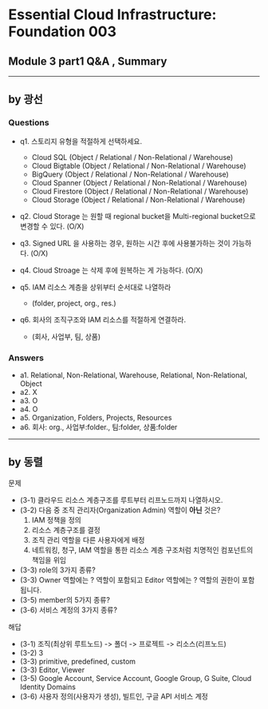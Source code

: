 # Essential Cloud Infrastructure: Foundation 003

## Module 3 part1 Q&A , Summary

---

## by 광선

### Questions
- q1. 스토리지 유형을 적절하게 선택하세요.
  - Cloud SQL (Object / Relational / Non-Relational / Warehouse)
  - Cloud Bigtable (Object / Relational / Non-Relational / Warehouse)
  - BigQuery (Object / Relational / Non-Relational / Warehouse)
  - Cloud Spanner (Object / Relational / Non-Relational / Warehouse)
  - Cloud Firestore (Object / Relational / Non-Relational / Warehouse)
  - Cloud Storage (Object / Relational / Non-Relational / Warehouse)

- q2. Cloud Storage 는 원할 때 regional bucket을 Multi-regional bucket으로 변경할 수 있다. (O/X)

- q3. Signed URL 을 사용하는 경우, 원하는 시간 후에 사용불가하는 것이 가능하다. (O/X)

- q4. Cloud Stroage 는 삭제 후에 원복하는 게 가능하다. (O/X)

- q5. IAM 리소스 계층을 상위부터 순서대로 나열하라
  - (folder, project, org., res.)

- q6. 회사의 조직구조와 IAM 리소스를 적절하게 연결하라.
  - (회사, 사업부, 팀, 상품)

### Answers
  - a1. Relational, Non-Relational, Warehouse, Relational, Non-Relational, Object
  - a2. X
  - a3. O
  - a4. O
  - a5. Organization, Folders, Projects, Resources
  - a6. 회사: org., 사업부:folder., 팀:folder, 상품:folder

---

## by 동렬
문제
* (3-1) 클라우드 리소스 계층구조를 루트부터 리프노드까지 나열하시오.
* (3-2) 다음 중 조직 관리자(Organization Admin) 역할이 **아닌** 것은?
	1. IAM 정책을 정의
	2. 리소스 계층구조를 결정
	3. 조직 관리 역할을 다른 사용자에게 배정
	4. 네트워킹, 청구, IAM 역할을 통한 리소스 계층 구조처럼 치명적인 컴포넌트의 책임을 위임
* (3-3) role의 3가지 종류?
* (3-3) Owner 역할에는 ? 역할이 포함되고 Editor 역할에는 ? 역할의 권한이 포함됩니다.
* (3-5) member의 5가지 종류?
* (3-6) 서비스 계정의 3가지 종류?

해답
* (3-1) 조직(최상위 루트노드) -> 폴더 -> 프로젝트 -> 리소스(리프노드)
* (3-2) 3
* (3-3) primitive, predefined, custom
* (3-3) Editor, Viewer
* (3-5) Google Account, Service Account, Google Group, G Suite, Cloud Identity Domains
* (3-6) 사용자 정의(사용자가 생성), 빌트인, 구글 API 서비스 계정
